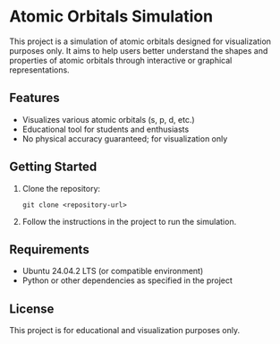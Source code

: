 # Atomic Orbitals Simulation

This project is a simulation of atomic orbitals designed for visualization purposes only. It aims to help users better understand the shapes and properties of atomic orbitals through interactive or graphical representations.

## Features

- Visualizes various atomic orbitals (s, p, d, etc.)
- Educational tool for students and enthusiasts
- No physical accuracy guaranteed; for visualization only

## Getting Started

1. Clone the repository:
    ```
    git clone <repository-url>
    ```
2. Follow the instructions in the project to run the simulation.

## Requirements

- Ubuntu 24.04.2 LTS (or compatible environment)
- Python or other dependencies as specified in the project

## License

This project is for educational and visualization purposes only.
